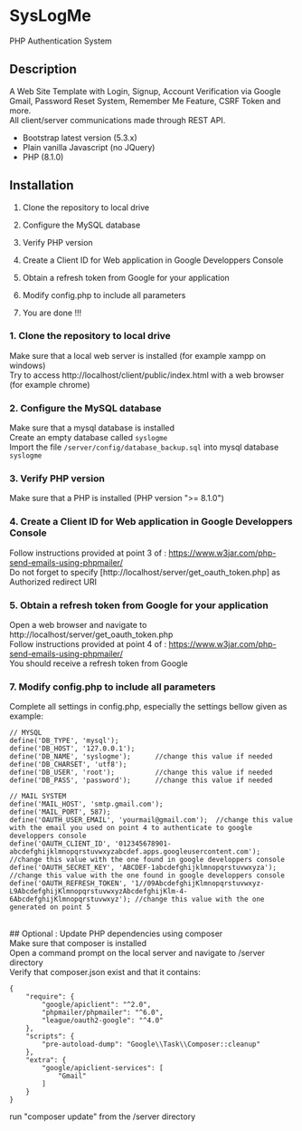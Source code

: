 # SysLogMe

PHP Authentication System 

## Description

A Web Site Template with Login, Signup, Account Verification via Google Gmail, Password Reset System, Remember Me Feature, CSRF Token and more.
<br />
All client/server communications made through REST API.
<br />
* Bootstrap latest version (5.3.x)
* Plain vanilla Javascript (no JQuery)
* PHP (8.1.0) 

## Installation

 1. Clone the repository to local drive

 2. Configure the MySQL database

 3. Verify PHP version

 4. Create a Client ID for Web application in Google Developpers Console

 5. Obtain a refresh token from Google for your application 

 6. Modify config.php to include all parameters

 7. You are done !!!

### 1. Clone the repository to local drive

Make sure that a local web server is installed (for example xampp on windows)
<br />
Try to access http://localhost/client/public/index.html with a web browser (for example chrome) 

### 2. Configure the MySQL database

Make sure that a mysql database is installed
<br />
Create an empty database called `syslogme`
<br />
Import the file `/server/config/database_backup.sql` into mysql database `syslogme`

### 3. Verify PHP version

Make sure that a PHP is installed (PHP version ">= 8.1.0")

### 4. Create a Client ID for Web application in Google Developpers Console

Follow instructions provided at point 3 of : https://www.w3jar.com/php-send-emails-using-phpmailer/
<br />
Do not forget to specify [http://localhost/server/get_oauth_token.php] as Authorized redirect URI

### 5. Obtain a refresh token from Google for your application 

Open a web browser and navigate to http://localhost/server/get_oauth_token.php
<br />
Follow instructions provided at point 4 of : https://www.w3jar.com/php-send-emails-using-phpmailer/
<br />
You should receive a refresh token from Google

### 7. Modify config.php to include all parameters

Complete all settings in config.php, especially the settings bellow given as example:

```
// MYSQL 
define('DB_TYPE', 'mysql');
define('DB_HOST', '127.0.0.1');
define('DB_NAME', 'syslogme');      //change this value if needed
define('DB_CHARSET', 'utf8');
define('DB_USER', 'root');          //change this value if needed
define('DB_PASS', 'password');      //change this value if needed

// MAIL SYSTEM
define('MAIL_HOST', 'smtp.gmail.com');
define('MAIL_PORT', 587);
define('OAUTH_USER_EMAIL', 'yourmail@gmail.com');  //change this value with the email you used on point 4 to authenticate to google developpers console
define('OAUTH_CLIENT_ID', '012345678901-abcdefghijklmnopqrstuvwxyzabcdef.apps.googleusercontent.com'); //change this value with the one found in google developpers console
define('OAUTH_SECRET_KEY', 'ABCDEF-1abcdefghijklmnopqrstuvwxyza');  //change this value with the one found in google developpers console
define('OAUTH_REFRESH_TOKEN', '1//09AbcdefghijKlmnopqrstuvwxyz-L9AbcdefghijKlmnopqrstuvwxyzAbcdefghijKlm-4-6AbcdefghijKlmnopqrstuvwxyz'); //change this value with the one  generated on point 5
```
<br />
## Optional : Update PHP dependencies using composer
<br />
Make sure that composer is installed
<br />
Open a command prompt on the local server and navigate to /server directory
<br />
Verify that composer.json exist and that it contains:

```
{
    "require": {
        "google/apiclient": "^2.0",
        "phpmailer/phpmailer": "^6.0",
        "league/oauth2-google": "^4.0"
    },
	"scripts": {
        "pre-autoload-dump": "Google\\Task\\Composer::cleanup"
    },
    "extra": {
        "google/apiclient-services": [
            "Gmail"
        ]
    }
}
```

run "composer update" from the /server directory
